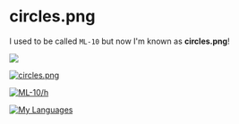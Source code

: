 # circles.png 

I used to be called `ML-10` but now I'm known as **circles.png**!

![](https://komarev.com/ghpvc/?username=ML-10)

[![circles.png](https://github-readme-stats.vercel.app/api?username=ML-10&hide=stars,prs&show_icons=true&theme=midnight-purple)](https://github.com/ML-10)

[![ML-10/h](https://github-readme-stats.vercel.app/api/pin/?username=ML-10&repo=h&show_owner=true&theme=midnight-purple)](https://github.com/ML-10/h)

[![My Languages](https://github-readme-stats.vercel.app/api/top-langs/?username=ML-10&theme=midnight-purple&exclude_repo=github-coding&layout=compact)](https://github.com/ML-10)

